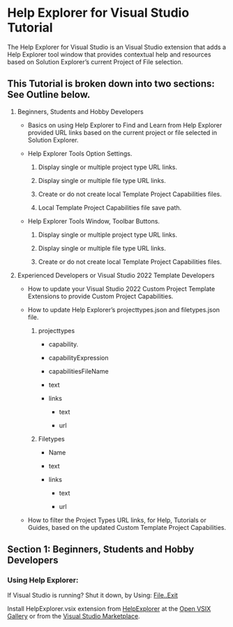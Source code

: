 # Help Explorer for Visual Studio Tutorial

The Help Explorer for Visual Studio is an Visual Studio extension that adds a
Help Explorer tool window that provides contextual help and resources based on
Solution Explorer’s current Project of File selection.

## This Tutorial is broken down into two sections: See Outline below.

1.  Beginners, Students and Hobby Developers

    - Basics on using Help Explorer to Find and Learn from Help Explorer provided URL links based on the current project or file selected in Solution Explorer.

    - Help Explorer Tools Option Settings.

        1. Display single or multiple project type URL links.

        2. Display single or multiple file type URL links.

        3. Create or do not create local Template Project Capabilities files.

        4. Local Template Project Capabilities file save path.

    - Help Explorer Tools Window, Toolbar Buttons.

        1. Display single or multiple project type URL links.

        2. Display single or multiple file type URL links.

        3. Create or do not create local Template Project Capabilities files.

1.  Experienced Developers or Visual Studio 2022 Template Developers

    - How to update your Visual Studio 2022 Custom Project Template Extensions to provide Custom Project Capabilities.

    - How to update Help Explorer’s projecttypes.json and filetypes.json file.

        1. projecttypes

            - capability.

            - capabilityExpression

            - capabilitiesFileName

            - text

            - links

                - text

                - url

        1. Filetypes

            - Name

            - text

            - links

                - text

                - url

    - How to filter the Project Types URL links, for Help, Tutorials or Guides, based on the updated Custom Template Project Capabilities.


## Section 1: Beginners, Students and Hobby Developers

### Using Help Explorer:

If Visual Studio is running? Shut it down, by Using:
[File..Exit]()


Install HelpExplorer.vsix extension from [HelpExplorer](https://www.vsixgallery.com/extension/HelpExplorer.c8c773f3-d62f-4717-9b7d-1d3e440a7d53) at the [Open VSIX Gallery](https://www.vsixgallery.com/) or from the [Visual Studio Marketplace](https://marketplace.visualstudio.com/).



